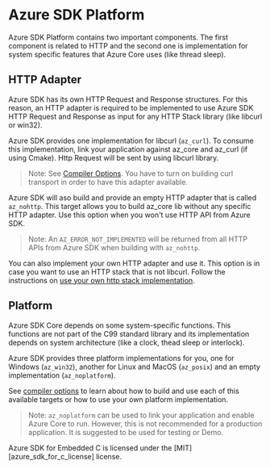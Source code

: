 # Azure SDK Platform

Azure SDK Platform contains two important components. The first component is related to HTTP and the second one is implementation for system specific features that Azure Core uses (like thread sleep).

## HTTP Adapter

Azure SDK has its own HTTP Request and Response structures. For this reason, an HTTP adapter is required to be implemented to use Azure SDK HTTP Request and Response as input for any HTTP Stack library (like libcurl or win32).

Azure SDK provides one implementation for libcurl (`az_curl`). To consume this implementation, link your application against az_core and az_curl (if using Cmake). Http Request will be sent by using libcurl library.

>Note: See [Compiler Options](https://github.com/Azure/azure-sdk-for-c#compiler-options). You have to turn on building curl transport in order to have this adapter available.

Azure SDK will aso build and provide an empty HTTP adapter that is called `az_nohttp`. This target allows you to build az_core lib without any specific HTTP adapter. Use this option when you won't use HTTP API from Azure SDK.

>Note: An `AZ_ERROR_NOT_IMPLEMENTED` will be returned from all HTTP APIs from Azure SDK when building with `az_nohttp`.

You can also implement your own HTTP adapter and use it. This option is in case you want to use an HTTP stack that is not libcurl. Follow the instructions on [use your own http stack implementation](https://github.com/Azure/azure-sdk-for-c#using-your-own-http-stack-implementation).


## Platform

Azure SDK Core depends on some system-specific functions. This functions are not part of the C99 standard library and its implementation depends on system architecture (like a clock, thead sleep or interlock).

Azure SDK provides three platform implementations for you, one for Windows (`az_win32`), another for Linux and MacOS (`az_posix`) and an empty implementation (`az_noplatform`).

See [compiler options](https://github.com/Azure/azure-sdk-for-c#compiler-options) to learn about how to build and use each of this available targets or how to use your own platform implementation.

>Note: `az_noplatform` can be used to link your application and enable Azure Core to run. However, this is not recommended for a production application. It is suggested to be used for testing or Demo.



Azure SDK for Embedded C is licensed under the [MIT][azure_sdk_for_c_license] license.
